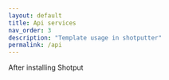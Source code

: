 ```yaml
---
layout: default
title: Api services
nav_order: 3
description: "Template usage in shotputter"
permalink: /api
---
```


After installing Shotput 

